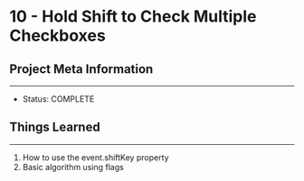 # 10 - Hold Shift to Check Multiple Checkboxes
## Project Meta Information
---
* Status: COMPLETE


## Things Learned
---
1. How to use the event.shiftKey property
2. Basic algorithm using flags